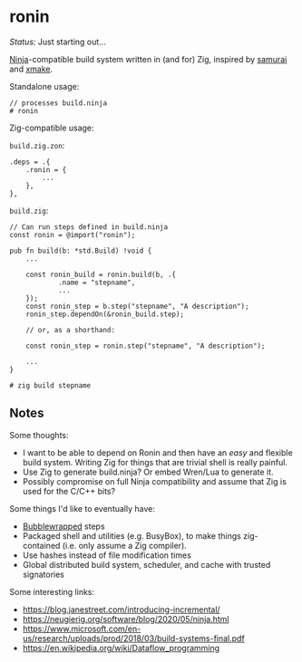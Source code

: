 # ronin

*Status*: Just starting out...

[Ninja][ninja]-compatible build system written in (and for) Zig, inspired by
[samurai][samurai] and [xmake][xmake].

Standalone usage:

```
// processes build.ninja
# ronin
```

Zig-compatible usage:

`build.zig.zon`:

```
.deps = .{
    .ronin = {
        ...
    },
},
```

`build.zig`:

```
// Can run steps defined in build.ninja
const ronin = @import("ronin");

pub fn build(b: *std.Build) !void {
    ...

    const ronin_build = ronin.build(b, .{
            .name = "stepname",
            ...
    });
    const ronin_step = b.step("stepname", "A description");
    ronin_step.dependOn(&ronin_build.step);

    // or, as a shorthand:

    const ronin_step = ronin.step("stepname", "A description");

    ...
}
```

```
# zig build stepname
```

## Notes

Some thoughts:
* I want to be able to depend on Ronin and then have an *easy* and flexible
  build system. Writing Zig for things that are trivial shell is really painful.
* Use Zig to generate build.ninja? Or embed Wren/Lua to generate it.
* Possibly compromise on full Ninja compatibility and assume that Zig is used
  for the C/C++ bits?

Some things I'd like to eventually have:
* [Bubblewrapped][bwrap] steps
* Packaged shell and utilities (e.g. BusyBox), to make things zig-contained
  (i.e. only assume a Zig compiler).
* Use hashes instead of file modification times
* Global distributed build system, scheduler, and cache with trusted signatories

Some interesting links:
* https://blog.janestreet.com/introducing-incremental/
* https://neugierig.org/software/blog/2020/05/ninja.html
* https://www.microsoft.com/en-us/research/uploads/prod/2018/03/build-systems-final.pdf
* https://en.wikipedia.org/wiki/Dataflow_programming

[ninja]: https://github.com/ninja-build/ninja
[samurai]: https://github.com/michaelforney/samurai
[bwrap]: https://github.com/containers/bubblewrap
[xmake]: https://github.com/xmake-io/xmake
